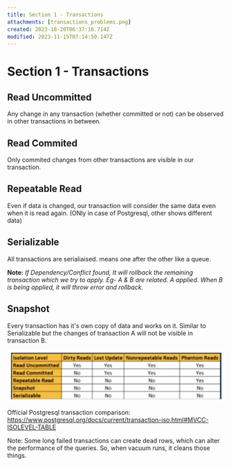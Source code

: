 ```yaml
---
title: Section 1 - Transactions
attachments: [transactions_problems.png]
created: 2023-10-20T06:37:16.714Z
modified: 2023-11-15T07:14:50.147Z
---
```


# Section 1 - Transactions

## Read Uncommitted
Any change in any transaction (whether committed or not) can be observed in other transactions in between.

## Read Commited
Only commited changes from other transactions are visible in our transaction.

## Repeatable Read
Even if data is changed, our transaction will consider the same data even when it is read again. (ONly in case of Postgresql, other shows different data)

## Serializable
All transactions are serialiaised. means one after the other like a queue.


**Note:** _If Dependency/Conflict found, It will rollback the remaining transaction which we try to apply. Eg- A & B are related. A applied. When B is being applied, it will throw error and rollback._

## Snapshot
Every transaction has it's own copy of data and works on it. Similar to Serializable but the changes of transaction A will not be visible in transaction B.


![problems visible in each transaction type](../attachments/transactions_problems.png)

Official Postgresql transaction comparison: https://www.postgresql.org/docs/current/transaction-iso.html#MVCC-ISOLEVEL-TABLE

Note:
Some long failed transactions can create dead rows, which can alter the performance of the queries. So, when vacuum runs, it cleans those things.
